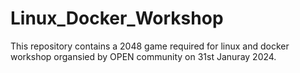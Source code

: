 # Linux_Docker_Workshop
This repository contains a 2048 game required for linux and docker workshop organsied by OPEN community on 31st Januray 2024. 
